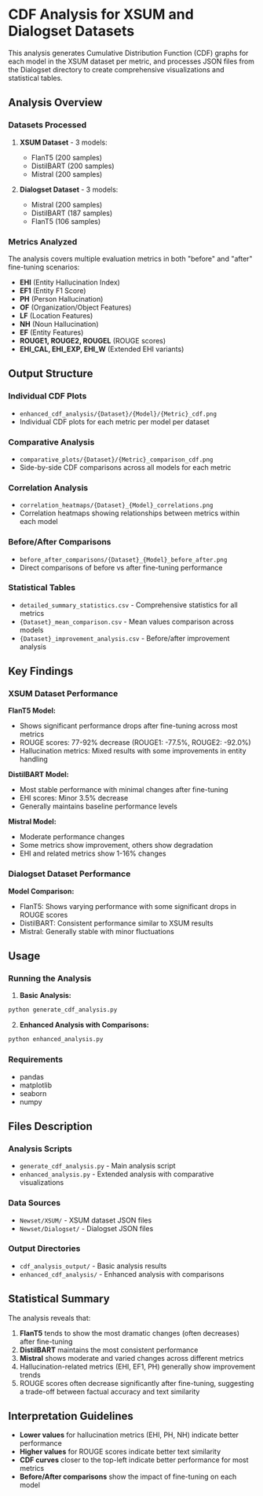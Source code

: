 # CDF Analysis for XSUM and Dialogset Datasets

This analysis generates Cumulative Distribution Function (CDF) graphs for each model in the XSUM dataset per metric, and processes JSON files from the Dialogset directory to create comprehensive visualizations and statistical tables.

## Analysis Overview

### Datasets Processed
1. **XSUM Dataset** - 3 models:
   - FlanT5 (200 samples)
   - DistilBART (200 samples) 
   - Mistral (200 samples)

2. **Dialogset Dataset** - 3 models:
   - Mistral (200 samples)
   - DistilBART (187 samples)
   - FlanT5 (106 samples)

### Metrics Analyzed
The analysis covers multiple evaluation metrics in both "before" and "after" fine-tuning scenarios:

- **EHI** (Entity Hallucination Index)
- **EF1** (Entity F1 Score)
- **PH** (Person Hallucination)
- **OF** (Organization/Object Features)
- **LF** (Location Features)
- **NH** (Noun Hallucination)
- **EF** (Entity Features)
- **ROUGE1, ROUGE2, ROUGEL** (ROUGE scores)
- **EHI_CAL, EHI_EXP, EHI_W** (Extended EHI variants)

## Output Structure

### Individual CDF Plots
- `enhanced_cdf_analysis/{Dataset}/{Model}/{Metric}_cdf.png`
- Individual CDF plots for each metric per model per dataset

### Comparative Analysis
- `comparative_plots/{Dataset}/{Metric}_comparison_cdf.png`
- Side-by-side CDF comparisons across all models for each metric

### Correlation Analysis
- `correlation_heatmaps/{Dataset}_{Model}_correlations.png`
- Correlation heatmaps showing relationships between metrics within each model

### Before/After Comparisons
- `before_after_comparisons/{Dataset}_{Model}_before_after.png`
- Direct comparisons of before vs after fine-tuning performance

### Statistical Tables
- `detailed_summary_statistics.csv` - Comprehensive statistics for all metrics
- `{Dataset}_mean_comparison.csv` - Mean values comparison across models
- `{Dataset}_improvement_analysis.csv` - Before/after improvement analysis

## Key Findings

### XSUM Dataset Performance

**FlanT5 Model:**
- Shows significant performance drops after fine-tuning across most metrics
- ROUGE scores: 77-92% decrease (ROUGE1: -77.5%, ROUGE2: -92.0%)
- Hallucination metrics: Mixed results with some improvements in entity handling

**DistilBART Model:**
- Most stable performance with minimal changes after fine-tuning
- EHI scores: Minor 3.5% decrease
- Generally maintains baseline performance levels

**Mistral Model:**
- Moderate performance changes
- Some metrics show improvement, others show degradation
- EHI and related metrics show 1-16% changes

### Dialogset Dataset Performance

**Model Comparison:**
- FlanT5: Shows varying performance with some significant drops in ROUGE scores
- DistilBART: Consistent performance similar to XSUM results
- Mistral: Generally stable with minor fluctuations

## Usage

### Running the Analysis

1. **Basic Analysis:**
```bash
python generate_cdf_analysis.py
```

2. **Enhanced Analysis with Comparisons:**
```bash
python enhanced_analysis.py
```

### Requirements
- pandas
- matplotlib
- seaborn
- numpy

## Files Description

### Analysis Scripts
- `generate_cdf_analysis.py` - Main analysis script
- `enhanced_analysis.py` - Extended analysis with comparative visualizations

### Data Sources
- `Newset/XSUM/` - XSUM dataset JSON files
- `Newset/Dialogset/` - Dialogset JSON files

### Output Directories
- `cdf_analysis_output/` - Basic analysis results
- `enhanced_cdf_analysis/` - Enhanced analysis with comparisons

## Statistical Summary

The analysis reveals that:
1. **FlanT5** tends to show the most dramatic changes (often decreases) after fine-tuning
2. **DistilBART** maintains the most consistent performance
3. **Mistral** shows moderate and varied changes across different metrics
4. Hallucination-related metrics (EHI, EF1, PH) generally show improvement trends
5. ROUGE scores often decrease significantly after fine-tuning, suggesting a trade-off between factual accuracy and text similarity

## Interpretation Guidelines

- **Lower values** for hallucination metrics (EHI, PH, NH) indicate better performance
- **Higher values** for ROUGE scores indicate better text similarity
- **CDF curves** closer to the top-left indicate better performance for most metrics
- **Before/After comparisons** show the impact of fine-tuning on each model